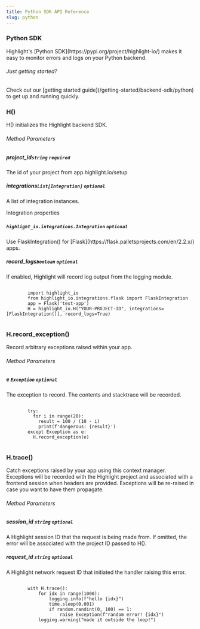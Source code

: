 ```yaml
---
title: Python SDK API Reference
slug: python
---
```


<section className="section">
  <div className="left">
    <h3>Python SDK</h3>
    <p>
      Highlight's [Python SDK](https://pypi.org/project/highlight-io/) makes it easy to monitor errors and logs on your Python backend.
    </p>
  </div>
  <div className="right">
    <h6>Just getting started?</h6>
    <p>Check out our [getting started guide](/getting-started/backend-sdk/python) to get up and running quickly.</p>
  </div>
</section>

<section className="section">
  <div className="left">
    <h3>H()</h3>
    <p>H() initializes the Highlight backend SDK.</p>
    <h6>Method Parameters</h6>
    <aside className="parameter">
      <h5>project_id<code>string</code> <code>required</code></h5>
      <p>The id of your project from app.highlight.io/setup</p>
    </aside>
    <aside className="parameter">
      <h5>integrations<code>List[Integration]</code> <code>optional</code></h5>
      <p>A list of integration instances.</p>
      <article className="innerParameterContainer">
        <aside className="innerParameterHeading">Integration properties</aside>
        <aside className="parameter">
          <h5><code>highlight_io.integrations.Integration</code> <code>optional</code></h5>
          <p>Use FlaskIntegration() for [Flask](https://flask.palletsprojects.com/en/2.2.x/) apps.</p>
        </aside>
      </article>
    </aside>
    <aside className="parameter">
      <h5>record_logs<code>boolean</code> <code>optional</code></h5>
      <p>If enabled, Highlight will record log output from the logging module.</p>
    </aside>
  </div>
  <div className="right">
    <code>
        import highlight_io
        from highlight_io.integrations.flask import FlaskIntegration
        app = Flask('test-app')
        H = highlight_io.H("YOUR-PROJECT-ID", integrations=[FlaskIntegration()], record_logs=True)
    </code>
  </div>
</section>
<section className="section">
  <div className="left">
    <h3>H.record_exception()</h3> 
    <p>Record arbitrary exceptions raised within your app.</p>
    <h6>Method Parameters</h6>
    <aside className="parameter">
      <h5>e <code>Exception</code> <code>optional</code></h5>
      <p>The exception to record. The contents and stacktrace will be recorded.</p>
    </aside>
  </div>
  <div className="right">
    <code>
        try:
          for i in range(20):
            result = 100 / (10 - i)
            print(f'dangerous: {result}')
        except Exception as e:
          H.record_exception(e)
    </code>
  </div>
</section>

<section className="section">
  <div className="left">
    <h3>H.trace()</h3> 
    <p>Catch exceptions raised by your app using this context manager.
Exceptions will be recorded with the Highlight project and
associated with a frontend session when headers are provided. Exceptions
will be re-raised in case you want to have them propagate.</p>
    <h6>Method Parameters</h6>
    <aside className="parameter">
      <h5>session_id <code>string</code> <code>optional</code></h5>
      <p>A Highlight session ID that the request is being made from. If omitted, 
the error will be associated with the project ID passed to H().</p>
    </aside>
    <aside className="parameter">
      <h5>request_id <code>string</code> <code>optional</code></h5>
      <p>A Highlight network request ID that initiated the handler raising this error.</p>
    </aside>
  </div>
  <div className="right">
    <code>
        with H.trace():
            for idx in range(1000):
                logging.info(f"hello {idx}")
                time.sleep(0.001)
                if random.randint(0, 100) == 1:
                    raise Exception(f"random error! {idx}")
            logging.warning("made it outside the loop!")
    </code>
  </div>
</section>
